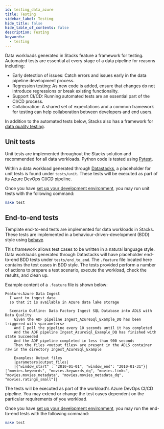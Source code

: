 ```yaml
---
id: testing_data_azure
title: Testing
sidebar_label: Testing
hide_title: false
hide_table_of_contents: false
description: Testing
keywords:
  - testing
---
```


Data workloads generated in Stacks feature a framework for testing. Automated tests are essential at every stage of a data pipeline for reasons including:

- Early detection of issues: Catch errors and issues early in the data pipeline development process.
- Regression testing: As new code is added, ensure that changes do not introduce regressions or break existing functionality.
- Support CI/CD: Running automated tests are an essential part of the CI/CD process.
- Collaboration: A shared set of expectations and a common framework for testing can help collaboration between developers and end users.

In addition to the automated tests below, Stacks also has a framework for [data quality testing](./data_quality_azure.md).

## Unit tests

Unit tests are implemented throughout the Stacks solution and recommended for all data workloads. Python code is tested using [Pytest](https://docs.pytest.org/en/7.2.x/).

Within a data workload generated through [Datastacks](./datastacks.md), a placeholder for unit tests is found under `tests/unit`. These tests will be executed as part of its Azure DevOps CI/CD pipeline.

Once you have [set up your development environment](../getting_started/dev_quickstart_data_azure.md), you may run unit tests with the following command:

```bash
make test
```

## End-to-end tests

Template end-to-end tests are implemented for data workloads in Stacks. These tests are implemented in a behaviour-driven-development (BDD) style using [behave](https://behave.readthedocs.io/en/stable/). 

This framework allows test cases to be written in a natural language style. Data workloads generated through Datastacks will have placeholder end-to-end BDD tests under `tests/end_to_end`. The `.feature` file located here contains the test cases in BDD style. The tests provided perform a number of actions to prepare a test scenario, execute the workload, check the results, and clean up. 

Example content of a `.feature` file is shown below:

```text
Feature:Azure Data Ingest
  I want to ingest data
  so that it is available in Azure data lake storage

  Scenario Outline: Data Factory Ingest SQL Database into ADLS with Data Quality
    Given the ADF pipeline Ingest_AzureSql_Example_DQ has been triggered with <parameters>
    And I poll the pipeline every 10 seconds until it has completed
    And the ADF pipeline Ingest_AzureSql_Example_DQ has finished with state Succeeded
    And the ADF pipeline completed in less than 900 seconds
    Then the files <output_files> are present in the ADLS container raw in the directory Ingest_AzureSql_Example

    Examples: Output files
    |parameters|output_files|
    |{"window_start" : "2010-01-01", "window_end": "2010-01-31"}|["movies.keywords", "movies.keywords_dq", "movies.links", "movies.movies_metadata", "movies.movies_metadata_dq", "movies.ratings_small"]|
```

The tests will be executed as part of the workload's Azure DevOps CI/CD pipeline. You may extend or change the test cases dependent on the particular requirements of you workload.

Once you have [set up your development environment](../getting_started/dev_quickstart_data_azure.md), you may run the end-to-end tests with the following command:

```bash
make test
```
